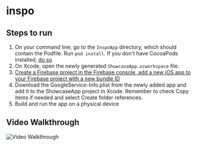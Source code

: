 # inspo

## Steps to run
1. On your command line, go to the `InspoApp` directory, which should contain the Podfile. Run `pod install`. If you don't have CocoaPods installed, [do so](https://guides.cocoapods.org/using/getting-started.html)
2. On Xcode, open the newly generated `ShowcaseApp.xcworkspace` file.
3. [Create a Firebase project in the Firebase console, add a new iOS app to your Firebase project with a new bundle ID](https://firebase.google.com/docs/ios/setup)
4. Download the GoogleService-Info.plist from the newly added app and add it to the ShowcaseApp project in Xcode. Remember to check Copy items if needed and select Create folder references.
5. Build and run the app on a physical device

## Video Walkthrough
<img src='https://i.imgur.com/IPDbT3E.mp4' title='Video Walkthrough' width='' alt='Video Walkthrough' />
